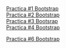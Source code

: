 
<a href="https://chaveztruz.github.io/16abril.html"> Practica #1 Bootstrap </a><br>
<a href="https://chaveztruz.github.io/Tablas%20bootstrap.html"> Practica #2 Bootstrap </a><br>
<a href="https://chaveztruz.github.io/practicabootstrap.html"> Practica #3 Bootsrap </a><br>
<a href="https://chaveztruz.github.io/imagenes.html">Practica #4 Bootstrap </a><br>

<a href="https://chaveztruz.github.io/PRACTICA%206.html"> Practica #6 Bootstrap</a><br>
